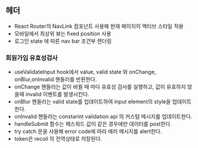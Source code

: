 ## 헤더

- React Router의 NavLink 컴포넌트 사용해 현재 페이지의 액티브 스타일 적용
- 모바일에서 최상위 뷰는 fixed position 사용
- 로그인 state 에 따른 nav bar 조건부 렌더링

### 회원가입 유효성검사

- useValidateInput hook에서 value, valid state 와 onChange, onBlur,onInvalid 핸들러를 반환한다.
- onChange 핸들러는 값이 바뀔 때 마다 유효성 검사를 실행하고, 값이 유효하지 않을때 invalid 이벤트를 발생시킨다.
- onBlur 핸들러는 valid state를 업데이트하여 input element의 style을 업데이트한다.
- onInvalid 핸들러는 constarint validation api 의 커스텀 메시지를 업데이트한다.
- handleSubmit 함수는 패스워드 값이 같은 경우에만 데이터를 post한다.
- try catch 문을 사용해 error code에 따라 에러 메시지를 alert한다.
- token은 recoil 의 전역상태로 저장된다.
